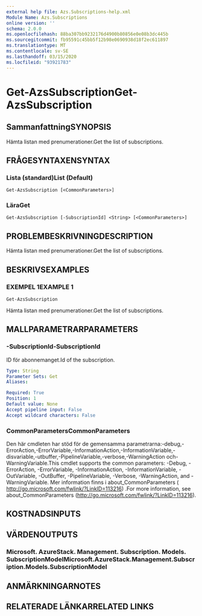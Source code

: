 ```yaml
---
external help file: Azs.Subscriptions-help.xml
Module Name: Azs.Subscriptions
online version: ''
schema: 2.0.0
ms.openlocfilehash: 88ba307bb9232176d4900b80856e0e08b3dc445b
ms.sourcegitcommit: fb95591c45bb5f12b98e0690938d18f2ec611897
ms.translationtype: MT
ms.contentlocale: sv-SE
ms.lasthandoff: 03/15/2020
ms.locfileid: "93921783"
---
```

# <span data-ttu-id="7f395-101">Get-AzsSubscription</span><span class="sxs-lookup"><span data-stu-id="7f395-101">Get-AzsSubscription</span></span>

## <span data-ttu-id="7f395-102">Sammanfattning</span><span class="sxs-lookup"><span data-stu-id="7f395-102">SYNOPSIS</span></span>
<span data-ttu-id="7f395-103">Hämta listan med prenumerationer.</span><span class="sxs-lookup"><span data-stu-id="7f395-103">Get the list of subscriptions.</span></span>

## <span data-ttu-id="7f395-104">FRÅGESYNTAXEN</span><span class="sxs-lookup"><span data-stu-id="7f395-104">SYNTAX</span></span>

### <span data-ttu-id="7f395-105">Lista (standard)</span><span class="sxs-lookup"><span data-stu-id="7f395-105">List (Default)</span></span>
```
Get-AzsSubscription [<CommonParameters>]
```

### <span data-ttu-id="7f395-106">Lära</span><span class="sxs-lookup"><span data-stu-id="7f395-106">Get</span></span>
```
Get-AzsSubscription [-SubscriptionId] <String> [<CommonParameters>]
```

## <span data-ttu-id="7f395-107">PROBLEMBESKRIVNING</span><span class="sxs-lookup"><span data-stu-id="7f395-107">DESCRIPTION</span></span>
<span data-ttu-id="7f395-108">Hämta listan med prenumerationer.</span><span class="sxs-lookup"><span data-stu-id="7f395-108">Get the list of subscriptions.</span></span>

## <span data-ttu-id="7f395-109">BESKRIVS</span><span class="sxs-lookup"><span data-stu-id="7f395-109">EXAMPLES</span></span>

### <span data-ttu-id="7f395-110">EXEMPEL 1</span><span class="sxs-lookup"><span data-stu-id="7f395-110">EXAMPLE 1</span></span>
```
Get-AzsSubscription
```

<span data-ttu-id="7f395-111">Hämta listan med prenumerationer.</span><span class="sxs-lookup"><span data-stu-id="7f395-111">Get the list of subscriptions.</span></span>

## <span data-ttu-id="7f395-112">MALLPARAMETRAR</span><span class="sxs-lookup"><span data-stu-id="7f395-112">PARAMETERS</span></span>

### <span data-ttu-id="7f395-113">-SubscriptionId</span><span class="sxs-lookup"><span data-stu-id="7f395-113">-SubscriptionId</span></span>
<span data-ttu-id="7f395-114">ID för abonnemanget.</span><span class="sxs-lookup"><span data-stu-id="7f395-114">Id of the subscription.</span></span>

```yaml
Type: String
Parameter Sets: Get
Aliases:

Required: True
Position: 1
Default value: None
Accept pipeline input: False
Accept wildcard characters: False
```

### <span data-ttu-id="7f395-115">CommonParameters</span><span class="sxs-lookup"><span data-stu-id="7f395-115">CommonParameters</span></span>
<span data-ttu-id="7f395-116">Den här cmdleten har stöd för de gemensamma parametrarna:-debug,-ErrorAction,-ErrorVariable,-InformationAction,-InformationVariable,-disvariable,-utbuffer,-PipelineVariable,-verbose,-WarningAction och-WarningVariable.</span><span class="sxs-lookup"><span data-stu-id="7f395-116">This cmdlet supports the common parameters: -Debug, -ErrorAction, -ErrorVariable, -InformationAction, -InformationVariable, -OutVariable, -OutBuffer, -PipelineVariable, -Verbose, -WarningAction, and -WarningVariable.</span></span> <span data-ttu-id="7f395-117">Mer information finns i about_CommonParameters ( http://go.microsoft.com/fwlink/?LinkID=113216) .</span><span class="sxs-lookup"><span data-stu-id="7f395-117">For more information, see about_CommonParameters (http://go.microsoft.com/fwlink/?LinkID=113216).</span></span>

## <span data-ttu-id="7f395-118">KOSTNADS</span><span class="sxs-lookup"><span data-stu-id="7f395-118">INPUTS</span></span>

## <span data-ttu-id="7f395-119">VÄRDEN</span><span class="sxs-lookup"><span data-stu-id="7f395-119">OUTPUTS</span></span>

### <span data-ttu-id="7f395-120">Microsoft. AzureStack. Management. Subscription. Models. SubscriptionModel</span><span class="sxs-lookup"><span data-stu-id="7f395-120">Microsoft.AzureStack.Management.Subscription.Models.SubscriptionModel</span></span>

## <span data-ttu-id="7f395-121">ANMÄRKNINGAR</span><span class="sxs-lookup"><span data-stu-id="7f395-121">NOTES</span></span>

## <span data-ttu-id="7f395-122">RELATERADE LÄNKAR</span><span class="sxs-lookup"><span data-stu-id="7f395-122">RELATED LINKS</span></span>
